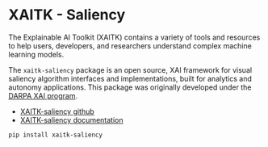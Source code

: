 # XAITK - Saliency

The Explainable AI Toolkit (XAITK) contains a variety of tools and resources to help users, developers, and researchers understand complex machine learning models. 

The `xaitk-saliency` package is an open source, XAI framework for visual saliency algorithm interfaces and implementations, built for analytics and autonomy applications. This package was originally developed under the [DARPA XAI program](https://www.darpa.mil/program/explainable-artificial-intelligence).

- [XAITK-saliency github](https://github.com/XAITK/xaitk-saliency/)
- [XAITK-saliency documentation](https://xaitk-saliency.readthedocs.io)

```
pip install xaitk-saliency
```
